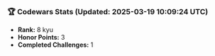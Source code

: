 ### 🏆 Codewars Stats (Updated: 2025-03-19 10:09:24 UTC)

- **Rank:** 8 kyu
- **Honor Points:** 3
- **Completed Challenges:** 1
